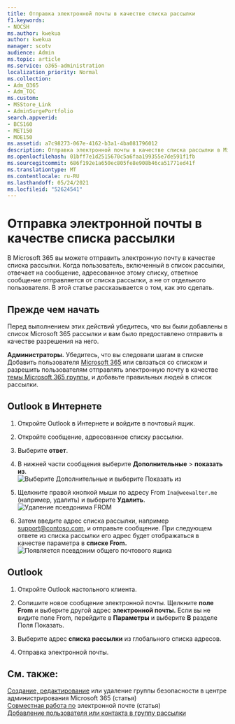 ```yaml
---
title: Отправка электронной почты в качестве списка рассылки
f1.keywords:
- NOCSH
ms.author: kwekua
author: kwekua
manager: scotv
audience: Admin
ms.topic: article
ms.service: o365-administration
localization_priority: Normal
ms.collection:
- Adm_O365
- Adm_TOC
ms.custom:
- MSStore_Link
- AdminSurgePortfolio
search.appverid:
- BCS160
- MET150
- MOE150
ms.assetid: a7c98273-067e-4162-b3a1-4ba081796012
description: Отправка электронной почты в качестве списка рассылки в Microsoft 365, чтобы при ответе участника на сообщение оно было из списка рассылки.
ms.openlocfilehash: 01bff7e1d2515670c5a6faa199355e7de591f1fb
ms.sourcegitcommit: 686f192e1a650ec805fe8e908b46ca51771ed41f
ms.translationtype: MT
ms.contentlocale: ru-RU
ms.lasthandoff: 05/24/2021
ms.locfileid: "52624541"
---
```

# <a name="send-email-as-a-distribution-list"></a>Отправка электронной почты в качестве списка рассылки

В Microsoft 365 вы можете отправить электронную почту в качестве списка рассылки. Когда пользователь, включенный в список рассылки, отвечает на сообщение, адресованное этому списку, ответное сообщение отправляется от списка рассылки, а не от отдельного пользователя. В этой статье рассказывается о том, как это сделать.
  
## <a name="before-you-begin"></a>Прежде чем начать

Перед выполнением этих действий убедитесь, что вы были добавлены в список Microsoft 365 рассылки и вам было предоставлено отправить в качестве разрешения на него.
  
 **Администраторы.** Убедитесь, что вы следовали шагам в списке Добавить пользователя [Microsoft 365](../email/add-user-or-contact-to-distribution-list.md) или связаться со списком и разрешить пользователям отправлять электронную почту в качестве [темы Microsoft 365 группы,](../../solutions/allow-members-to-send-as-or-send-on-behalf-of-group.md#allow-members-to-send-email-as-a-group) и добавьте правильных людей в список рассылки.
  
## <a name="outlook-on-the-web"></a>Outlook в Интернете

1. Откройте Outlook в Интернете и войдите в почтовый ящик. 
    
2. Откройте сообщение, адресованное списку рассылки. 
    
3. Выберите **ответ**. 
    
4. В нижней части сообщения выберите **Дополнительные** \> **показать из**.<br/> ![Выберите Дополнительные и выберите Показать из](../../media/534f13b7-9f15-48ea-8835-ea2ed1863ece.png)
  
5. Щелкните правой кнопкой мыши по адресу From `Ina@weewalter.me` (например, удалить) и выберите **Удалить**.<br/> ![Удаление псевдонима FROM](../../media/9b8d8e8f-dc46-499c-89bd-0a480603bf1f.png)
  
6. Затем введите адрес списка рассылки, например support@contoso.com, и отправьте сообщение. При следующем ответе из списка рассылки его адрес будет отображаться в качестве параметра в **списке From.**<br/>![Появляется псевдоним общего почтового ящика](../../media/f7632a9a-9cab-446c-9e37-23ef50c5b975.png)

## <a name="outlook"></a>Outlook

1. Откройте Outlook настольного клиента.

2. Сопишите новое сообщение электронной почты. Щелкните **поле From** и выберите другой адрес **электронной почты.** Если вы не видите поле From, перейдите в **Параметры** и выберите **В** разделе Поля Показать.

3. Выберите адрес **списка рассылки** из глобального списка адресов.

4. Отправка электронной почты.

## <a name="related-content"></a>См. также:

[Создание, редактирование](../email/create-edit-or-delete-a-security-group.md) или удаление группы безопасности в центре администрирования Microsoft 365 (статья)\
[Совместная работа по](../email/email-collaboration.md) электронной почте (статья)\
[Добавление пользователя или контакта в группу рассылки](../email/add-user-or-contact-to-distribution-list.md)